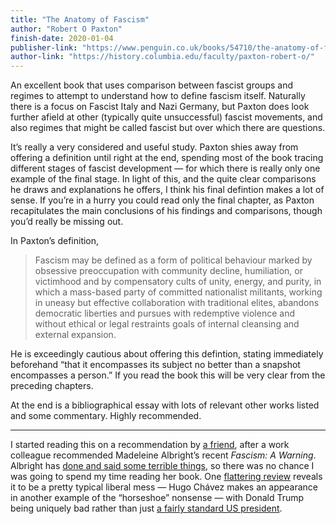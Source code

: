 ```yaml
---
title: "The Anatomy of Fascism"
author: "Robert O Paxton"
finish-date: 2020-01-04
publisher-link: "https://www.penguin.co.uk/books/54710/the-anatomy-of-fascism/9780141014326.html"
author-link: "https://history.columbia.edu/faculty/paxton-robert-o/"
---
```


An excellent book that uses comparison between fascist groups and regimes to attempt to understand how to define fascism itself.
Naturally there is a focus on Fascist Italy and Nazi Germany, but Paxton does look further afield at other (typically quite unsuccessful) fascist movements, and also regimes that might be called fascist but over which there are questions.

It’s really a very considered and useful study.
Paxton shies away from offering a definition until right at the end, spending most of the book tracing different stages of fascist development — for which there is really only one example of the final stage.
In light of this, and the quite clear comparisons he draws and explanations he offers, I think his final defintion makes a lot of sense.
If you’re in a hurry you could read only the final chapter, as Paxton recapitulates the main conclusions of his findings and comparisons, though you’d really be missing out.

In Paxton’s definition,

> Fascism may be defined as a form of political behaviour marked by obsessive preoccupation with community decline, humiliation, or victimhood and by compensatory cults of unity, energy, and purity, in which a mass-based party of committed nationalist militants, working in uneasy but effective collaboration with traditional elites, abandons democratic liberties and pursues with redemptive violence and without ethical or legal restraints goals of internal cleansing and external expansion.

He is exceedingly cautious about offering this defintion, stating immediately beforehand “that it encompasses its subject no better than a snapshot encompasses a person.”
If you read the book this will be very clear from the preceding chapters.

At the end is a bibliographical essay with lots of relevant other works listed and some commentary.
Highly recommended.

---

I started reading this on a recommendation by [a friend][steve], after a work colleague recommended Madeleine Albright’s recent *Fascism: A Warning*.
Albright has [done and said some terrible things][albright], so there was no chance I was going to spend my time reading her book.
One [flattering review][albright-nyt] reveals it to be a pretty typical liberal mess
— Hugo Chávez makes an appearance in another example of the “horseshoe” nonsense —
with Donald Trump being uniquely bad rather than just [a fairly standard US president][aef].

[steve]: https://twitter.com/SweeneySteve
[albright]: https://www.counterpunch.org/2005/12/10/madeleine-albright-and-us-foreign-policy/
[albright-nyt]: https://www.nytimes.com/2018/04/20/books/review/fascism-a-warning-madeleine-albright.html
[aef]: https://doloresvek.wordpress.com/2016/11/12/actually-existing-fascism/

